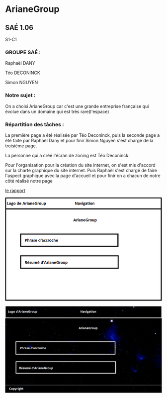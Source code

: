 # ArianeGroup
## SAÉ 1.06

S1-C1

### GROUPE SAÉ :

Raphaël DANY

Téo DECONINCK

Simon NGUYEN

### Notre sujet :

On a choisi ArianeGroup car c'est une grande entreprise française qui évolue dans un domaine qui est très rare(l'espace)

### Répartition des tâches :

   La première page a été réalisée par Téo Deconinck, puis la seconde page a été faite par Raphaël Dany 
 et pour finir Simon Nguyen s'est chargé de la troisième page.
   
   La personne qui a créé l'écran de zoning est Téo Deconinck.

  Pour l'organisation pour la création du site internet, on s'est mis d'accord sur la charte graphique du site internet. Puis Raphaël s'est chargé de faire l'aspect graphique avec la page d'accueil et pour finir on a chacun de notre côté réalisé notre page
 

[le rapport](doc/DANY_SAE106_S1C1_ArianeGroup1.pdf)

 

![ecran de zoning](doc/ecran_zoning.png)

![ecran prototype](doc/ecran_prototype.png)
